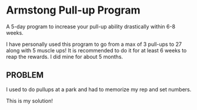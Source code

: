 # Armstong Pull-up Program

A 5-day program to increase your pull-up ability drastically within 6-8 weeks.

I have personally used this program to go from a max of 3 pull-ups to 27 along with 5 muscle ups!
It is recommended to do it for at least 6 weeks to reap the rewards. I did mine for about 5 months.

## PROBLEM
I used to do pullups at a park and had to memorize my rep and set numbers.

This is my solution!

